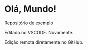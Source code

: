 # Olá, Mundo!
 Repositório de exemplo

 Editado no VSCODE. Novamente.

 Edição remota diretamente no GitHub.
